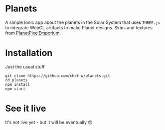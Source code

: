 # Planets

A simple Ionic app about the planets in the Solar System that uses `THREE.js` to integrate WebGL artifacts to make Planet designs.
Skins and textures from [PlanetPixelEmporium](http://planetpixelemporium.com/planets.html). 

# Installation
Just the usual stuff 
```
git clone https://github.com/chet-w/planets.git
cd planets
npm install
npm start
```

# See it live
It's not live yet - but it will be eventually 🙃
